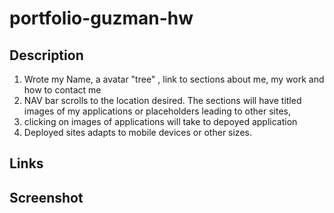 # portfolio-guzman-hw

## Description
1. Wrote my Name, a avatar "tree" , link to sections about me, my work and how to contact me
2. NAV bar scrolls to the location desired.
The sections will have titled images of my applications or placeholders leading to other sites,
3. clicking on images of applications will take to depoyed application
4. Deployed sites adapts to mobile devices or other sizes.

## Links

## Screenshot